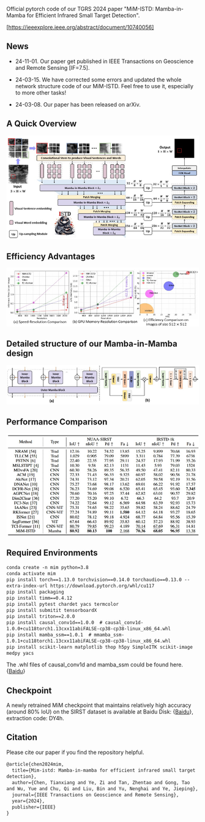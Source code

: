Official pytorch code of our TGRS 2024 paper "MiM-ISTD: Mamba-in-Mamba for Efficient Infrared Small Target Detection". 

[https://ieeexplore.ieee.org/abstract/document/10740056]

## News

* 24-11-01. Our paper get published in IEEE Transactions on Geoscience and Remote Sensing [IF=7.5].
  
* 24-03-15. We have corrected some errors and updated the whole network structure code of our MiM-ISTD. Feel free to use it, especially to more other tasks!

* 24-03-08. Our paper has been released on arXiv.

## A Quick Overview

![image](https://github.com/txchen-USTC/MiM-ISTD/blob/main/asset/overview.jpg)

## Efficiency Advantages

![image](https://github.com/txchen-USTC/MiM-ISTD/blob/main/asset/efficiency.jpg)

## Detailed structure of our Mamba-in-Mamba design

![image](https://github.com/txchen-USTC/MiM-ISTD/blob/main/asset/structure.jpg)

## Performance Comparison

![image](https://github.com/txchen-USTC/MiM-ISTD/blob/main/asset/performance.jpg)

## Required Environments

```
conda create -n mim python=3.8
conda activate mim
pip install torch==1.13.0 torchvision==0.14.0 torchaudio==0.13.0 --extra-index-url https://download.pytorch.org/whl/cu117
pip install packaging
pip install timm==0.4.12
pip install pytest chardet yacs termcolor
pip install submitit tensorboardX
pip install triton==2.0.0
pip install causal_conv1d==1.0.0  # causal_conv1d-1.0.0+cu118torch1.13cxx11abiFALSE-cp38-cp38-linux_x86_64.whl
pip install mamba_ssm==1.0.1  # mmamba_ssm-1.0.1+cu118torch1.13cxx11abiFALSE-cp38-cp38-linux_x86_64.whl
pip install scikit-learn matplotlib thop h5py SimpleITK scikit-image medpy yacs
```

The .whl files of causal_conv1d and mamba_ssm could be found here. {[Baidu](https://pan.baidu.com/s/1Uza8g1pkVcbXG1F-2tB0xQ?pwd=p3h9)}

## Checkpoint

A newly retrained MiM checkpoint that maintains relatively high accuracy (around 80% IoU) on the SIRST dataset is available at Baidu Disk: {[Baidu](https://pan.baidu.com/s/13g2v_M9tPxq_ze02fpaYGw)}, extraction code: DY4h. 

## Citation

Please cite our paper if you find the repository helpful.
```
@article{chen2024mim,
  title={Mim-istd: Mamba-in-mamba for efficient infrared small target detection},
  author={Chen, Tianxiang and Ye, Zi and Tan, Zhentao and Gong, Tao and Wu, Yue and Chu, Qi and Liu, Bin and Yu, Nenghai and Ye, Jieping},
  journal={IEEE Transactions on Geoscience and Remote Sensing},
  year={2024},
  publisher={IEEE}
}
```
